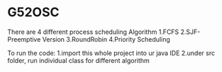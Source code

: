 # G52OSC
There are 4 different process scheduling Algorithm 
 1.FCFS
 2.SJF-Preemptive Version
 3.RoundRobin
 4.Priority Scheduling

To run the code:
 1.import this whole project into ur java IDE
 2.under src folder, run individual class for different algorithm